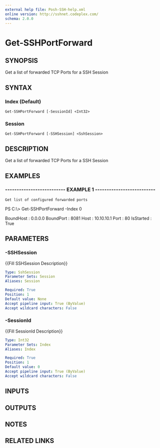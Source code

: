 ```yaml
---
external help file: Posh-SSH-help.xml
online version: http://sshnet.codeplex.com/
schema: 2.0.0
---
```


# Get-SSHPortForward

## SYNOPSIS
Get a list of forwarded TCP Ports for a SSH Session

## SYNTAX

### Index (Default)
```
Get-SSHPortForward [-SessionId] <Int32>
```

### Session
```
Get-SSHPortForward [-SSHSession] <SshSession>
```

## DESCRIPTION
Get a list of forwarded TCP Ports for a SSH Session

## EXAMPLES

### -------------------------- EXAMPLE 1 --------------------------
```
Get list of configured forwarded ports
```

PS C:\\\> Get-SSHPortForward -Index 0


 BoundHost : 0.0.0.0
 BoundPort : 8081
 Host      : 10.10.10.1
 Port      : 80
 IsStarted : True

## PARAMETERS

### -SSHSession
{{Fill SSHSession Description}}

```yaml
Type: SshSession
Parameter Sets: Session
Aliases: Session

Required: True
Position: 1
Default value: None
Accept pipeline input: True (ByValue)
Accept wildcard characters: False
```

### -SessionId
{{Fill SessionId Description}}

```yaml
Type: Int32
Parameter Sets: Index
Aliases: Index

Required: True
Position: 1
Default value: 0
Accept pipeline input: True (ByValue)
Accept wildcard characters: False
```

## INPUTS

## OUTPUTS

## NOTES

## RELATED LINKS


